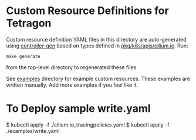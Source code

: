 # Custom Resource Definitions for Tetragon

Custom resource definition YAML files in this directory are auto-generated
using [controller-gen](https://book.kubebuilder.io/reference/controller-gen.html)
based on types defined in [pkg/k8s/apis/cilium.io](../pkg/k8s/apis/cilium.io).
Run:

    make generate

from the top-level directory to regenerated these files.

See [examples](examples) directory for example custom resources. These
examples are written manually. Add more examples if you feel like it.

# To Deploy sample write.yaml

$ kubectl apply -f ./cilium.io_tracingpolicies.yaml
$ kubectl apply -f ./examples/write.yaml
